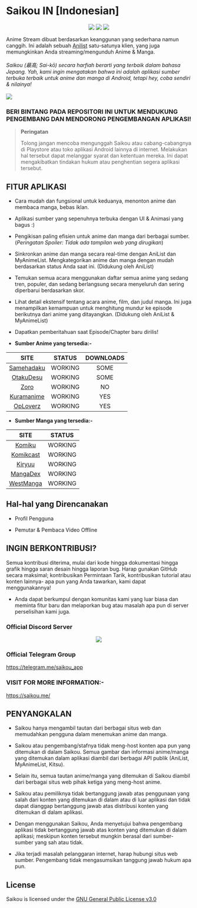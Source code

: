 # **Saikou IN [Indonesian]**
<p align="center">
   <a href="https://discord.gg/2T7TunuwFZ"><img src="https://img.shields.io/badge/Discord-7289DA?style=for-the-badge&logo=discord&logoColor=white"></a>
   <a href="https://telegram.me/saikou_app" ><img src="https://img.shields.io/badge/Telegram-2CA5E0?style=for-the-badge&logo=telegram&logoColor=white"></a> 
   <a href="https://github.com/saikou-app/saikou-in/releases"><img src="https://img.shields.io/github/downloads/saikou-app/saikou-in/total?color=%233DDC84&logo=android&logoColor=%23fff&style=for-the-badge"></a>
</p>

Anime Stream dibuat berdasarkan keanggunan yang sederhana namun canggih. Ini adalah sebuah [Anilist](https://anilist.co/) satu-satunya klien, yang juga memungkinkan Anda streaming/mengunduh Anime & Manga.
<br><br>
<i>Saikou (最高; Sai-kō) secara harfiah berarti yang terbaik dalam bahasa Jepang. Yah, kami ingin mengatakan bahwa ini adalah aplikasi sumber terbuka terbaik untuk anime dan manga di Android, tetapi hey, coba sendiri & nilainya!</i> 
<br>
<br>
<a href="https://www.buymeacoffee.com/brahmkshatriya"><img src="https://img.buymeacoffee.com/button-api/?text=Buy me a coffee&emoji=&slug=brahmkshatriya&button_colour=FFDD00&font_colour=000000&font_family=Poppins&outline_colour=000000&coffee_colour=ffffff" /></a>
<br>
### BERI BINTANG PADA REPOSITORI INI UNTUK MENDUKUNG PENGEMBANG DAN MENDORONG PENGEMBANGAN APLIKASI!

> **Peringatan**
> 
> Tolong jangan mencoba mengunggah Saikou atau cabang-cabangnya di Playstore atau toko aplikasi Android lainnya di internet. Melakukan hal tersebut dapat melanggar syarat dan ketentuan mereka. Ini dapat mengakibatkan tindakan hukum atau penghentian segera aplikasi tersebut.

## FITUR APLIKASI

- Cara mudah dan fungsional untuk keduanya, menonton anime dan membaca manga, bebas iklan.

- Aplikasi sumber yang sepenuhnya terbuka dengan UI & Animasi yang bagus :)

- Pengikisan paling efisien untuk anime dan manga dari berbagai sumber. (_Peringatan Spoiler: Tidak ada tampilan web yang dirugikan_)

- Sinkronkan anime dan manga secara real-time dengan AniList dan MyAnimeList. Mengkategorikan anime dan manga dengan mudah berdasarkan status Anda saat ini. (Didukung oleh AniList)

- Temukan semua acara menggunakan daftar semua anime yang sedang tren, populer, dan sedang berlangsung secara menyeluruh dan sering diperbarui berdasarkan skor.

- Lihat detail ekstensif tentang acara anime, film, dan judul manga. Ini juga menampilkan kemampuan untuk menghitung mundur ke episode berikutnya dari anime yang ditayangkan. (Didukung oleh AniList & MyAnimeList)

- Dapatkan pemberitahuan saat Episode/Chapter baru dirilis!


* **Sumber Anime yang tersedia:-**

|                            SITE                            |   STATUS    | DOWNLOADS |
|:----------------------------------------------------------:|:-----------:|:---------:|
|            [Samehadaku](https://samehadaku.cam)            |   WORKING   |   SOME    |
|             [OtakuDesu](https://otakudesu.lol)             |   WORKING   |   SOME    |
|                  [Zoro](https://zoro.to)                   |   WORKING   |    NO     |
|            [Kuramanime](https://kuramanime.net)            |   WORKING   |    YES    |
|              [OpLoverz](https://oploverz.top)              |   WORKING   |    YES    |


* **Sumber Manga yang tersedia:-**

|                    SITE                    |   STATUS    |
|:------------------------------------------:|:-----------:|
|        [Komiku](https://komiku.id)         |   WORKING   |
|    [Komikcast](https://komikcast.site)     |   WORKING   |
|        [Kiryuu](https://kiryuu.co)         |   WORKING   |
|      [MangaDex](https://mangadex.org)      |   WORKING   |
|    [WestManga](https://westmanga.info)     |   WORKING   |

## Hal-hal yang Direncanakan

- Profil Pengguna

- Pemutar & Pembaca Video Offline


## INGIN BERKONTRIBUSI?

Semua kontribusi diterima, mulai dari kode hingga dokumentasi hingga grafik hingga saran desain hingga laporan bug. Harap gunakan GitHub secara maksimal; kontribusikan Permintaan Tarik, kontribusikan tutorial atau konten lainnya- apa pun yang Anda tawarkan, kami dapat menggunakannya!

- Anda dapat berkumpul dengan komunitas kami yang luar biasa dan meminta fitur baru dan melaporkan bug atau masalah apa pun di server perselisihan kami juga.

### Official Discord Server
 
<p align="center">
 <a href="https://discord.gg/2T7TunuwFZ">
  <img src="https://invidget.switchblade.xyz/2T7TunuwFZ">
 </a>
</p>

### Official Telegram Group

https://telegram.me/saikou_app

### VISIT FOR MORE INFORMATION:-

https://saikou.me/


## PENYANGKALAN

* Saikou hanya mengambil tautan dari berbagai situs web dan memudahkan pengguna dalam menemukan anime dan manga.

* Saikou atau pengembang/stafnya tidak meng-host konten apa pun yang ditemukan di dalam Saikou. Semua gambar dan informasi anime/manga yang ditemukan dalam aplikasi diambil dari berbagai API publik (AniList, MyAnimeList, Kitsu).

* Selain itu, semua tautan anime/manga yang ditemukan di Saikou diambil dari berbagai situs web pihak ketiga yang meng-host anime.

* Saikou atau pemiliknya tidak bertanggung jawab atas penggunaan yang salah dari konten yang ditemukan di dalam atau di luar aplikasi dan tidak dapat dianggap bertanggung jawab atas distribusi konten yang ditemukan di dalam aplikasi.

* Dengan menggunakan Saikou, Anda menyetujui bahwa pengembang aplikasi tidak bertanggung jawab atas konten yang ditemukan di dalam aplikasi; meskipun konten tersebut mungkin berasal dari sumber-sumber yang sah atau tidak.

* Jika terjadi masalah pelanggaran internet, harap hubungi situs web sumber. Pengembang tidak mengasumsikan tanggung jawab hukum apa pun.

## License

Saikou is licensed under the [GNU General Public License v3.0](LICENSE.md)
